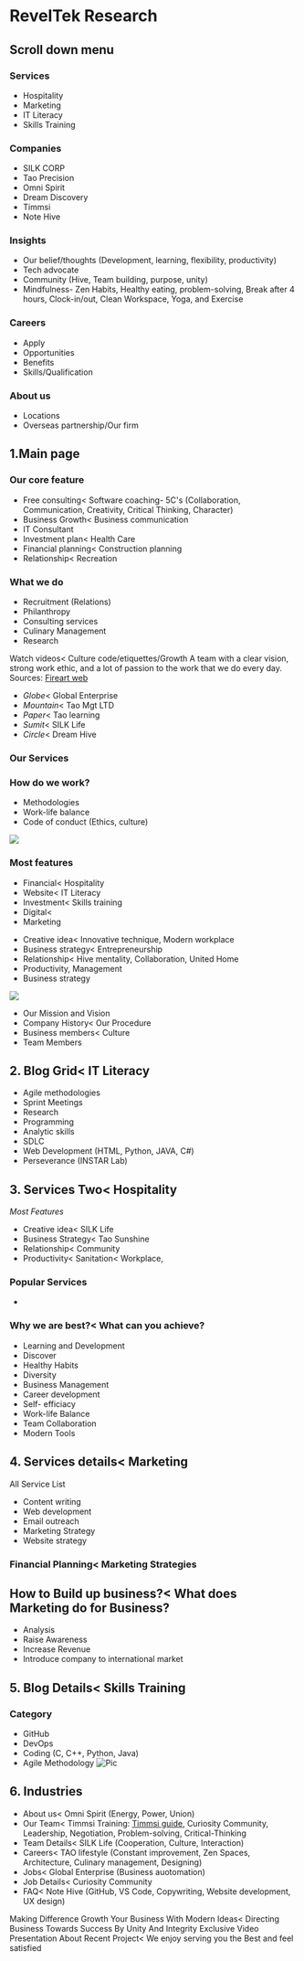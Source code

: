 # RevelTek Research

## Scroll down menu
### Services
* Hospitality
* Marketing
* IT Literacy
* Skills Training

### Companies
* SILK CORP
* Tao Precision
* Omni Spirit
* Dream Discovery
* Timmsi 
* Note Hive

### Insights
* Our belief/thoughts (Development, learning, flexibility, productivity)
* Tech advocate
* Community (Hive, Team building, purpose, unity)
* Mindfulness- Zen Habits, Healthy eating, problem-solving, Break after 4 hours, Clock-in/out, Clean Workspace, Yoga, and Exercise 

### Careers
* Apply
* Opportunities
* Benefits
* Skills/Qualification

### About us
* Locations
* Overseas partnership/Our firm

## 1.Main page
### Our core feature
* Free consulting<  Software coaching- 5C's (Collaboration, Communication, Creativity, Critical Thinking, Character)
* Business Growth< Business communication
* IT Consultant 
* Investment plan< Health Care
* Financial planning< Construction planning
* Relationship< Recreation

### What we do
* Recruitment (Relations)
* Philanthropy
* Consulting services
* Culinary Management
* Research

Watch videos< Culture code/etiquettes/Growth
A team with a clear vision, strong work ethic, and a lot of passion to the work that we do every day.  
Sources: [Fireart web](https://fireart.studio/careers/)

* *Globe*< Global Enterprise
* *Mountain*< Tao Mgt LTD
* *Paper*< Tao learning
* *Sumit*< SILK Life
* *Circle*< Dream Hive

### Our Services
### How do we work?
- Methodologies
- Work-life balance
- Code of conduct (Ethics, culture)

![](../Users/Aini%20Bashir/Pictures/RevelTek.png)
### Most features
* Financial< Hospitality 
* Website< IT Literacy
* Investment< Skills training
* Digital< 
* Marketing

- Creative idea< Innovative technique, Modern workplace
- Business strategy< Entrepreneurship
- Relationship< Hive mentality, Collaboration, United Home
- Productivity, Management
- Business strategy

![](../Users/Aini%20Bashir/Pictures/RevelTek%202.png)
* Our Mission and Vision
* Company History< Our Procedure
* Business members< Culture
* Team Members

## 2. Blog Grid< IT Literacy
* Agile methodologies
* Sprint Meetings
* Research
* Programming
* Analytic skills
* SDLC
* Web Development (HTML, Python, JAVA, C#)
* Perseverance (INSTAR Lab)

## 3. Services Two< Hospitality
 *Most Features*
- Creative idea< SILK Life
- Business Strategy< Tao Sunshine
- Relationship< Community
- Productivity< Sanitation< Workplace, 

### Popular Services
-  
### Why we are best?< What can you achieve?
- Learning and Development
- Discover
- Healthy Habits
- Diversity
- Business Management
- Career development
- Self- efficiacy
- Work-life Balance
- Team Collaboration 
- Modern Tools

## 4. Services details< Marketing
All Service List

- Content writing
- Web development
- Email outreach
- Marketing Strategy
- Website strategy

### Financial Planning< Marketing Strategies

## How to Build up business?< What does Marketing do for Business?

- Analysis
- Raise Awareness
- Increase Revenue
- Introduce company to international market

## 5. Blog Details< Skills Training

### Category
- GitHub
- DevOps
- Coding (C, C++, Python, Java)
- Agile Methodology
![Pic](../Users/Aini%20Bashir/Pictures/RevelTek%202.png)

## 6. Industries
- About us< Omni Spirit (Energy, Power, Union)
- Our Team< Timmsi Training: [Timmsi guide](https://ignitecuriosity.org/learn/Leadership-Immersion.pdf), Curiosity Community, Leadership, Negotiation, Problem-solving, Critical-Thinking
- Team Details< SILK Life (Cooperation, Culture, Interaction)
- Careers< TAO lifestyle (Constant improvement, Zen Spaces, Architecture, Culinary management, Designing)
- Jobs< Global Enterprise (Business auotomation)
- Job Details< Curiosity Community
- FAQ< Note Hive (GitHub, VS Code, Copywriting, Website development, UX design)

Making Difference Growth Your Business With Modern Ideas< Directing Business Towards Success By Unity And Integrity
Exclusive Video Presentation About Recent Project< We enjoy serving you the Best and feel satisfied
